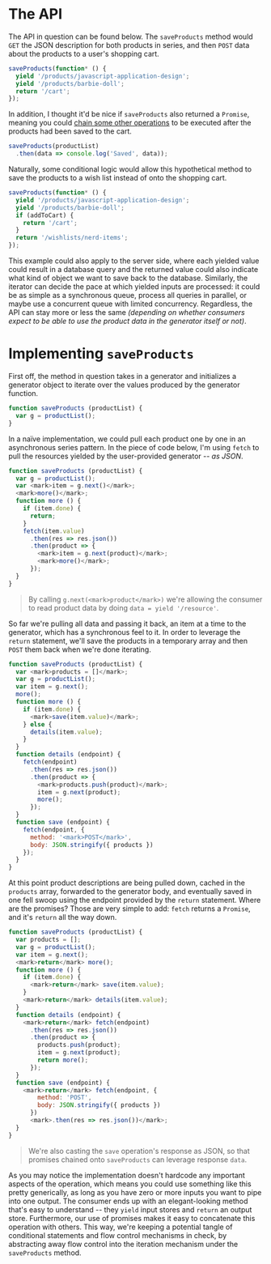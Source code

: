 # The API

The API in question can be found below. The `saveProducts` method would `GET` the JSON description for both products in series, and then `POST` data about the products to a user's shopping cart.

```js
saveProducts(function* () {
  yield '/products/javascript-application-design';
  yield '/products/barbie-doll';
  return '/cart';
});
```

In addition, I thought it'd be nice if `saveProducts` also returned a `Promise`, meaning you could [chain some other operations][2] to be executed after the products had been saved to the cart.

```js
saveProducts(productList)
  .then(data => console.log('Saved', data));
```

Naturally, some conditional logic would allow this hypothetical method to save the products to a wish list instead of onto the shopping cart.

```js
saveProducts(function* () {
  yield '/products/javascript-application-design';
  yield '/products/barbie-doll';
  if (addToCart) {
    return '/cart';
  }
  return '/wishlists/nerd-items';
});
```

This example could also apply to the server side, where each yielded value could result in a database query and the returned value could also indicate what kind of object we want to save back to the database. Similarly, the iterator can decide the pace at which yielded inputs are processed: it could be as simple as a synchronous queue, process all queries in parallel, or maybe use a concurrent queue with limited concurrency. Regardless, the API can stay more or less the same _(depending on whether consumers expect to be able to use the product data in the generator itself or not)_.

# Implementing `saveProducts`

First off, the method in question takes in a generator and initializes a generator object to iterate over the values produced by the generator function.

```js
function saveProducts (productList) {
  var g = productList();
}
```

In a naïve implementation, we could pull each product one by one in an asynchronous series pattern. In the piece of code below, I'm using `fetch` to pull the resources yielded by the user-provided generator _-- as JSON_.

```js
function saveProducts (productList) {
  var g = productList();
  var <mark>item = g.next()</mark>;
  <mark>more()</mark>;
  function more () {
    if (item.done) {
      return;
    }
    fetch(item.value)
      .then(res => res.json())
      .then(product => {
        <mark>item = g.next(product)</mark>;
        <mark>more()</mark>;
      });
  }
}
```

> By calling `g.next(<mark>product</mark>)` we're allowing the consumer to read product data by doing `data = yield '/resource'`.

So far we're pulling all data and passing it back, an item at a time to the generator, which has a synchronous feel to it. In order to leverage the `return` statement, we'll save the products in a temporary array and then `POST` them back when we're done iterating.

```js
function saveProducts (productList) {
  var <mark>products = []</mark>;
  var g = productList();
  var item = g.next();
  more();
  function more () {
    if (item.done) {
      <mark>save(item.value)</mark>;
    } else {
      details(item.value);
    }
  }
  function details (endpoint) {
    fetch(endpoint)
      .then(res => res.json())
      .then(product => {
        <mark>products.push(product)</mark>;
        item = g.next(product);
        more();
      });
  }
  function save (endpoint) {
    fetch(endpoint, {
      method: '<mark>POST</mark>',
      body: JSON.stringify({ products })
    });
  }
}
```

At this point product descriptions are being pulled down, cached in the `products` array, forwarded to the generator body, and eventually saved in one fell swoop using the endpoint provided by the `return` statement. Where are the promises? Those are very simple to add: `fetch` returns a `Promise`, and it's `return` all the way down.

```js
function saveProducts (productList) {
  var products = [];
  var g = productList();
  var item = g.next();
  <mark>return</mark> more();
  function more () {
    if (item.done) {
      <mark>return</mark> save(item.value);
    }
    <mark>return</mark> details(item.value);
  }
  function details (endpoint) {
    <mark>return</mark> fetch(endpoint)
      .then(res => res.json())
      .then(product => {
        products.push(product);
        item = g.next(product);
        return more();
      });
  }
  function save (endpoint) {
    <mark>return</mark> fetch(endpoint, {
        method: 'POST',
        body: JSON.stringify({ products })
      })
      <mark>.then(res => res.json())</mark>;
  }
}
```

> We're also casting the `save` operation's response as JSON, so that promises chained onto `saveProducts` can leverage response `data`.

As you may notice the implementation doesn't hardcode any important aspects of the operation, which means you could use something like this pretty generically, as long as you have zero or more inputs you want to pipe into one output. The consumer ends up with an elegant-looking method that's easy to understand -- they `yield` input stores and `return` an output store. Furthermore, our use of promises makes it easy to concatenate this operation with others. This way, we're keeping a potential tangle of conditional statements and flow control mechanisms in check, by abstracting away flow control into the iteration mechanism under the `saveProducts` method.

[1]: /articles/es6-generators-in-depth "ES6 Generators in Depth on Pony Foo"
[2]: /articles/es6-promises-in-depth "ES6 Promises in Depth on Pony Foo"
